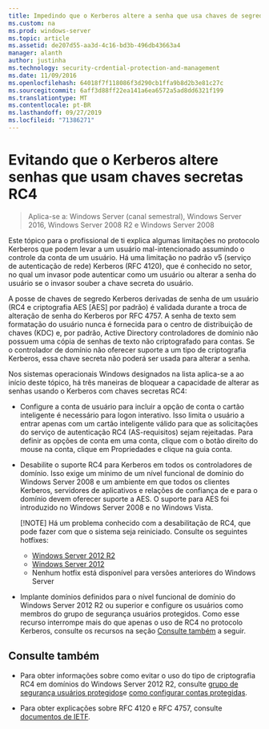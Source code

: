 ```yaml
---
title: Impedindo que o Kerberos altere a senha que usa chaves de segredo RC4
ms.custom: na
ms.prod: windows-server
ms.topic: article
ms.assetid: de207d55-aa3d-4c16-bd3b-496db43663a4
manager: alanth
author: justinha
ms.technology: security-crdential-protection-and-management
ms.date: 11/09/2016
ms.openlocfilehash: 64018f7f118086f3d290cb1ffa9b8d2b3e81c27c
ms.sourcegitcommit: 6aff3d88ff22ea141a6ea6572a5ad8dd6321f199
ms.translationtype: MT
ms.contentlocale: pt-BR
ms.lasthandoff: 09/27/2019
ms.locfileid: "71386271"
---
```

# <a name="preventing-kerberos-change-password-that-uses-rc4-secret-keys"></a>Evitando que o Kerberos altere senhas que usam chaves secretas RC4

>Aplica-se a: Windows Server (canal semestral), Windows Server 2016, Windows Server 2008 R2 e Windows Server 2008

Este tópico para o profissional de ti explica algumas limitações no protocolo Kerberos que podem levar a um usuário mal-intencionado assumindo o controle da conta de um usuário. Há uma limitação no padrão v5 (serviço de autenticação de rede) Kerberos (RFC 4120), que é conhecido no setor, no qual um invasor pode autenticar como um usuário ou alterar a senha do usuário se o invasor souber a chave secreta do usuário.

A posse de chaves de segredo Kerberos derivadas de senha de um usuário (RC4 e criptografia AES [AES] por padrão) é validada durante a troca de alteração de senha do Kerberos por RFC 4757. A senha de texto sem formatação do usuário nunca é fornecida para o centro de distribuição de chaves (KDC) e, por padrão, Active Directory controladores de domínio não possuem uma cópia de senhas de texto não criptografado para contas. Se o controlador de domínio não oferecer suporte a um tipo de criptografia Kerberos, essa chave secreta não poderá ser usada para alterar a senha. 

Nos sistemas operacionais Windows designados na lista aplica-se a ao início deste tópico, há três maneiras de bloquear a capacidade de alterar as senhas usando o Kerberos com chaves secretas RC4:

- Configure a conta de usuário para incluir a opção de conta o cartão inteligente é necessário para logon interativo. Isso limita o usuário a entrar apenas com um cartão inteligente válido para que as solicitações do serviço de autenticação RC4 (AS-requisitos) sejam rejeitadas. Para definir as opções de conta em uma conta, clique com o botão direito do mouse na conta, clique em Propriedades e clique na guia conta. 

- Desabilite o suporte RC4 para Kerberos em todos os controladores de domínio. Isso exige um mínimo de um nível funcional de domínio do Windows Server 2008 e um ambiente em que todos os clientes Kerberos, servidores de aplicativos e relações de confiança de e para o domínio devem oferecer suporte a AES. O suporte para AES foi introduzido no Windows Server 2008 e no Windows Vista.

    [!NOTE]
    Há um problema conhecido com a desabilitação de RC4, que pode fazer com que o sistema seja reiniciado. Consulte os seguintes hotfixes:
    - [Windows Server 2012 R2](https://support.microsoft.com/en-us/kb/3038261)
    - [Windows Server 2012](https://support.microsoft.com/en-us/kb/3086213)
    - Nenhum hotfix está disponível para versões anteriores do Windows Server

- Implante domínios definidos para o nível funcional de domínio do Windows Server 2012 R2 ou superior e configure os usuários como membros do grupo de segurança usuários protegidos. Como esse recurso interrompe mais do que apenas o uso de RC4 no protocolo Kerberos, consulte os recursos na seção [Consulte também](#see-also) a seguir.

## <a name="see-also"></a>Consulte também

- Para obter informações sobre como evitar o uso do tipo de criptografia RC4 em domínios do Windows Server 2012 R2, consulte [grupo de segurança usuários protegidos](/../credentials-protection-and-management/protected-users-security-group.md)e [como configurar contas protegidas](/../credentials-protection-and-management/how-to-configure-protected-accounts.md).

- Para obter explicações sobre RFC 4120 e RFC 4757, consulte [documentos de IETF](http://tools.ietf.org/html/).
